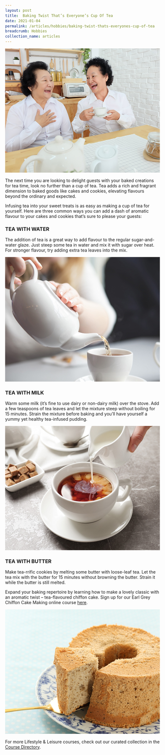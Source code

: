 ```yaml
---
layout: post
title:  Baking Twist That’s Everyone’s Cup Of Tea
date: 2021-01-04
permalink: /articles/hobbies/baking-twist-thats-everyones-cup-of-tea
breadcrumb: Hobbies
collection_name: articles
---
```

![Baking Twist That’s Everyone’s Cup Of Tea](/images/content-articles/hobbies/baking-twist-thats-everyones-cup-of-tea-img1.jpg)

The next time you are looking to delight guests with your baked creations for tea time, look no further than a cup of tea. Tea adds a rich and fragrant dimension to baked goods like cakes and cookies, elevating flavours beyond the ordinary and expected.

Infusing tea into your sweet treats is as easy as making a cup of tea for yourself. Here are three common ways you can add a dash of aromatic flavour to your cakes and cookies that’s sure to please your guests:

### TEA WITH WATER

The addition of tea is a great way to add flavour to the regular sugar-and-water glaze. Just steep some tea in water and mix it with sugar over heat. For stronger flavour, try adding extra tea leaves into the mix.

![Baking Twist That’s Everyone’s Cup Of Tea](/images/content-articles/hobbies/baking-twist-thats-everyones-cup-of-tea-img2.jpg)

### TEA WITH MILK

Warm some milk (it’s fine to use dairy or non-dairy milk) over the stove. Add a few teaspoons of tea leaves and let the mixture steep without boiling for 15 minutes. Strain the mixture before baking and you’ll have yourself a yummy yet healthy tea-infused pudding.

![Baking Twist That’s Everyone’s Cup Of Tea](/images/content-articles/hobbies/baking-twist-thats-everyones-cup-of-tea-img3.jpg)

### TEA WITH BUTTER

Make tea-rrific cookies by melting some butter with loose-leaf tea. Let the tea mix with the butter for 15 minutes without browning the butter. Strain it while the butter is still melted. 

Expand your baking repertoire by learning how to make a lovely classic with an aromatic twist – tea-flavoured chiffon cake. Sign up for our Earl Grey Chiffon Cake Making online course [here](../../course-directory/lifestyle-and-leisure/#earlgreychiffoncakemakingonlinecourses).

![Baking Twist That’s Everyone’s Cup Of Tea](/images/content-articles/hobbies/baking-twist-thats-everyones-cup-of-tea-img4.jpg)

For more Lifestyle & Leisure courses, check out our curated collection in the [Course Directory](../../course-directory/lifestyle-and-leisure/).